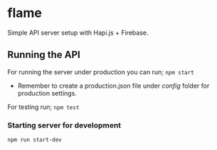 # flame
Simple API server setup with Hapi.js + Firebase.

## Running the API

For running the server under production you can run;
`npm start`
* Remember to create a production.json file under *config* folder for production settings.

For testing run;
`npm test`

### Starting server for development
`npm run start-dev`
